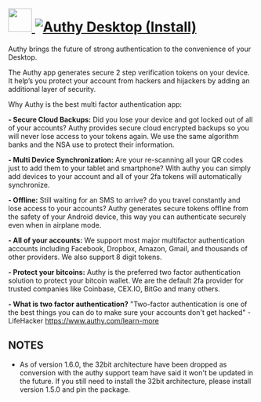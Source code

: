 # [<img src="https://cdn.rawgit.com/AdmiringWorm/chocolatey-packages/861d6ec172140f6ff2b30f0c69db42a6a0bc0a43/icons/authy-desktop.png" height="48" width="48" /> ![Authy Desktop (Install)](https://img.shields.io/chocolatey/v/authy-desktop.svg?label=Authy%20Desktop%20(Install)&style=for-the-badge)](https://chocolatey.org/packages/authy-desktop)

Authy brings the future of strong authentication to the convenience of your Desktop.

The Authy app generates secure 2 step verification tokens on your device. It help’s you protect your account from hackers and hijackers by adding an additional layer of security.

Why Authy is the best multi factor authentication app:

**- Secure Cloud Backups:**
Did you lose your device and got locked out of all of your accounts? Authy provides secure cloud encrypted backups so you will never lose access to your tokens again. We use the same algorithm banks and the NSA use to protect their information.

**- Multi Device Synchronization:**
Are your re-scanning all your QR codes just to add them to your tablet and smartphone? With authy you can simply add devices to your account and all of your 2fa tokens will automatically synchronize.

**- Offline:**
Still waiting for an SMS to arrive? do you travel constantly and lose access to your accounts? Authy generates secure tokens offline from the safety of your Android device, this way you can authenticate securely even when in airplane mode.

**- All of your accounts:**
We support most major multifactor authentication accounts including Facebook, Dropbox, Amazon, Gmail, and thousands of other providers. We also support 8 digit tokens.

**- Protect your bitcoins:**
Authy is the preferred two factor authentication solution to protect your bitcoin wallet. We are the default 2fa provider for trusted companies like Coinbase, CEX.IO, BitGo and many others.

**- What is two factor authentication?**
"Two-factor authentication is one of the best things you can do to make sure your accounts don't get hacked" - LifeHacker
https://www.authy.com/learn-more

## NOTES
- As of version 1.6.0, the 32bit architecture have been dropped as conversion with the authy support team have said it won't be updated in the future.
  If you still need to install the 32bit architecture, please install version 1.5.0 and pin the package.
